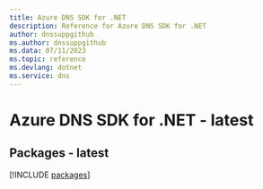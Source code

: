 ```yaml
---
title: Azure DNS SDK for .NET
description: Reference for Azure DNS SDK for .NET
author: dnssuppgithub
ms.author: dnssuppgithub
ms.data: 07/11/2023
ms.topic: reference
ms.devlang: dotnet
ms.service: dns
---
```

# Azure DNS SDK for .NET - latest
## Packages - latest
[!INCLUDE [packages](dns-index.md)]